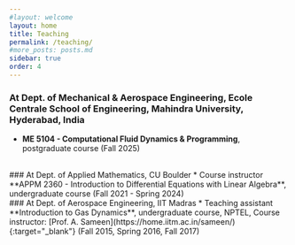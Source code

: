 ```yaml
---
#layout: welcome
layout: home
title: Teaching
permalink: /teaching/
#more_posts: posts.md
sidebar: true
order: 4
---
```

### At Dept. of Mechanical & Aerospace Engineering, Ecole Centrale School of Engineering, Mahindra University, Hyderabad, India
* **ME 5104 - Computational Fluid Dynamics \& Programming**, postgraduate course (Fall 2025)

<br/>
### At Dept. of Applied Mathematics, CU Boulder
* Course instructor **APPM 2360 - Introduction to Differential Equations with Linear Algebra**, undergraduate course (Fall 2021 - Spring 2024)

<br/>
### At Dept. of Aerospace Engineering, IIT Madras
* Teaching assistant **Introduction to Gas Dynamics**, undergraduate course, NPTEL, Course instructor: [Prof. A. Sameen](https://home.iitm.ac.in/sameen/){:target="_blank"} (Fall 2015, Spring 2016, Fall 2017)
